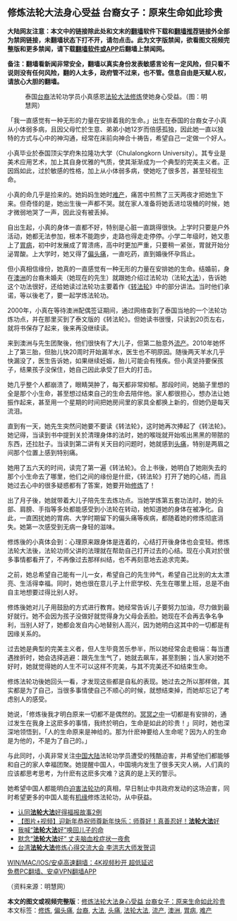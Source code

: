  <h2>修炼法轮大法身心受益 台裔女子：原来生命如此珍贵</h2> <p class="notice"><b>大陆网友注意：本文中的链接除此处和文末的<a href="https://github.com/bannedbook/fanqiang" >翻墙</a>软件下载和<a href="https://github.com/killgcd/justmysocks/blob/master/README.md">翻墙推荐</a>链接外全部为禁网链接，未翻墙状态下打不开，请勿点击。此为文字版禁闻，欲看图文视频完整版和更多禁闻，请下载<a href="https://github.com/bannedbook/fanqiang">翻墙软件或APP</a>后翻墙上禁闻网。</p><p>备注：翻墙看新闻非常安全，翻墙以真实身份发表敏感言论有一定风险，但只看不说则没有任何风险，翻的人太多，政府管不过来，也不管。信息自由是天赋人权，请放心大胆的翻墙。</b></p>  <div class="entry"> <figure><figcaption>泰国<a href="https://www.bannedbook.org/bnews/tag/%E5%8F%B0%E8%A3%94/" class="st_tag internal_tag" rel="tag" title="标签 台裔 下的日志">台裔</a>法轮功学员小真感恩<a href="https://www.bannedbook.org/bnews/tag/%e6%b3%95%e8%bd%ae%e5%a4%a7%e6%b3%95/" class="st_tag internal_tag" rel="tag" title="标签 法轮大法 下的日志">法轮大法</a><a href="https://www.bannedbook.org/bnews/tag/%e4%bf%ae%e7%82%bc/" class="st_tag internal_tag" rel="tag" title="标签 修炼 下的日志">修炼</a>使她身心受益。（图：明慧网）</figcaption></figure> <p>「我一直感觉有一种无形的力量在安排着我的生命。」出生在泰国的台裔女子小真从小体弱多病，且因父母忙於生意、弟弟小她12岁而倍感孤独，因此她一直以独特的方式与心中的神沟通，经常在床前向神合十祷告，希望自己一定做一个好人。</p> <p>小真毕业於泰国顶尖学府朱拉隆功大学（Chulalongkorn University）。其专业是美术应用艺术，加上其自身优雅的气质，使其渐渐成为一个典型的完美主义者。正因爲如此，过於敏感的性格，加上从小体弱多病，使她吃了很多苦，甚至轻视生命。</p> <p>小真的命几乎是捡来的。她妈妈生她时<a href="https://www.bannedbook.org/bnews/tag/%e9%9a%be%e4%ba%a7/" class="st_tag internal_tag" rel="tag" title="标签 难产 下的日志">难产</a>，痛苦中煎熬了三天两夜才把她生下来。但奇怪的是，她出生後一声都不哭。就在家人准备将她丢进垃圾桶的时候，她才微弱地哭了一声，因此没有被丢掉。</p> <p>自出生起，小真的身体一直都不好，特别是心脏一直跳得很快。上学时只要是户外活动，她都无法参加，根本不能跑步，走路也得走走停停。小学二年级时，她又患上了<a href="https://www.bannedbook.org/bnews/tag/%e8%83%83%e7%97%85/" class="st_tag internal_tag" rel="tag" title="标签 胃病 下的日志">胃病</a>，初中时发展成了胃溃疡，高中时更加严重，只要稍一紧张，胃就开始分泌胃酸。上大学时，她又得了<a href="https://www.bannedbook.org/bnews/tag/%e5%81%8f%e5%a4%b4%e7%97%9b/" class="st_tag internal_tag" rel="tag" title="标签 偏头痛 下的日志">偏头痛</a>，一直吃药，直到婚後怀孕爲止。</p> <p>但小真相信缘份，她真的一直感觉有一种无形的力量在安排她的生命。结婚前，身在<a href="https://www.bannedbook.org/bnews/tag/%e6%be%b3%e6%b4%b2/" class="st_tag internal_tag" rel="tag" title="标签 澳洲 下的日志">澳洲</a>的台裔未婚夫（她现在的先生）就跟她介绍过法轮功（法轮<a href="https://www.bannedbook.org/bnews/tag/%E5%A4%A7%E6%B3%95/" class="st_tag internal_tag" rel="tag" title="标签 大法 下的日志">大法</a>），告诉她这个功法很好，还给她读过法轮功主要着作《<span class='wp_keywordlink'><a href="https://gb.falundafa.org/chigb/zfl.htm" title="《转法轮》" target="_blank">转法轮</a></span>》中的部分讲法。当时他们承诺，等以後老了，要一起学炼法轮功。</p>  <p>2000年，小真在等待澳洲配偶签证期间，通过网络查到了泰国当地的一个法轮功炼功点，并在那里买到了泰文版的《转法轮》。但她读书很慢，只读到20页左右，就将书保存了起来，後来再没继续读。</p> <p>来到澳洲与先生团聚後，他们很快有了大儿子，但第二胎意外<a href="https://www.bannedbook.org/bnews/tag/%E6%B5%81%E4%BA%A7/" class="st_tag internal_tag" rel="tag" title="标签 流产 下的日志">流产</a>。2010年她怀上了第三胎，但胎儿快20周时开始漏羊水，医生也不明原因。随後两天羊水几乎快漏没了，医生告诉她，如果继续妊娠，胎儿可能会有残疾。但小真坚持要保孩子，结果孩子没保住，她自己因此承受了巨大的打击。</p> <p>她几乎整个人都崩溃了，眼睛哭肿了，每天都非常抑郁。那段时间，她脑子里想的全是那个小生命，甚至想过结束自己的生命去陪伴他。家人都很担心，想办法让她振作起来，甚至用一个星期的时间把她房间里的家具全都换上新的，但她仍是每天流泪。</p> <p>直到有一天，她先生突然问她要不要读《转法轮》，这时她再次捧起了《转法轮》。她记得，当读到书中提到关於清理身体的法时，她的喉咙就开始咳出黑黑的带脓的东西，还拉肚子。当读到第二讲有关天目的问题时，她就感到<a href="https://www.bannedbook.org/bnews/tag/%e5%a4%b4%e7%97%9b/" class="st_tag internal_tag" rel="tag" title="标签 头痛 下的日志">头痛</a>，特别是两眉之间那个位置上感到特别痛。</p> <p>她用了五六天的时间，读完了第一遍《转法轮》。合上书後，她明白了她刚失去的那个小生命去了哪里，他们之间的缘份是什麽，《转法轮》打开了她的心结，而且她过去心中的很多疑惑都有了答案，她要开始<span class='wp_keywordlink'><a href="https://www.qi-gong.me/" title="气功修炼网" target="_blank">修炼</a></span>了！</p>  <p>出了月子後，她就带着大儿子陪先生去炼功点。当她学炼第五套功法时，她的头部、肩膀、手指等多处都能感受到小法轮在转动，她知道她的身体在被净化。自此，一直困扰她的胃病、大学时期留下的偏头痛等疾病，都随着她的修炼彻底消失。她第一次感受到无病一身轻的滋味。</p> <p>修炼後的小真体会到：心理原来跟身体是连着的，心结打开後身体也会变轻。修炼法轮大法後，法轮功师父讲的法理就在帮助自己打开过去的心结。现在小真对於很多事情都看开了，不再像过去那样纠结，也不再刻意地去追求完美。</p> <p>之前，她总希望自己能有一儿一女，希望自己的先生帅气，希望自己比别的太太漂亮、生活得幸福。同时，她也很在意儿子上什麽学校、先生在哪里上班，总是不由自主地想要过得比别人好。</p> <p>修炼後她对儿子用鼓励的方式进行教育。她经常告诉儿子要努力加油，尽力做到最好就行。她不会因为孩子没做好就觉得身为父母会丢脸。她现在不会再去争名争利，当别人好了，她都会发自内心地替别人高兴，因为她明白这其中的一切都是有因缘关系的。</p> <p>过去她是典型的完美主义者，但人生毕竟苦乐参半，所以她经常会走极端：每当遭遇挫折时，她会选择逃避：跟先生生气了，她就去飙车，甚至割腕；当人家对她不好时，她就觉得她的人生不可以这样不完美，与其不完美还不如结束生命。</p>  <p>修炼法轮功後她回头一看，才发现这些都是自私的表现。她过去之所以那样做，其实都是为了自己，当很多事情使自己不顺心的时候，就想结束掉，而她却忘记了考虑别人的感受。</p> <p>她说，「修炼後我才明白原来一切都不是偶然的。<span class='wp_keywordlink'><a href="https://www.bannedbook.org/forum3/topic64.html" title="电子书：冥冥之中有定数" target="_blank">冥冥之中</a></span>一切都是有安排的，通过发生在我身上这麽多的事情，我终於明白，生命是如此的珍贵！」同时，她也深深地领悟到，「人的生命原来是神给的。那为什麽神要给人生命呢？因为人的生命是为他的，不是为了自己的。」</p> <p>与此同时，小真非常关注<span class='wp_keywordlink_affiliate'><a href="https://www.bannedbook.org/" title="中国" target="_blank">中国</a></span><span class='wp_keywordlink_affiliate'><a href="https://www.bannedbook.org/" title="大陆" target="_blank">大陆</a></span>法轮功学员遭受的残酷迫害，并希望他们都能够和自己的家人幸福团聚。她提醒中国人，中国境内发生了很多天灾人祸，人们真的应该都思考思考，为什麽有这麽多灾难？这真的是上天的警示。</p> <p>她希望中国人都能明白<span class='wp_keywordlink'><a href="https://www.bannedbook.org/forum11/topic278.html" title="评江泽民与中共相互利用迫害法轮功" target="_blank">迫害法轮功</a></span>的真相，早日制止中共政府发动的这场迫害，同时希望更多的中国人能有<span class='wp_keywordlink'><a href="https://www.bannedbook.org/forum11/topic248.html" title="禁片：情为何物？生死相许？自由电影《机缘》下载、在线观看" target="_blank">机缘</a></span>修炼法轮功，从中获益。</p> <ul class='op-related-articles' title='相关阅读'> <li><a href='https://www.bannedbook.org/bnews/aomi/supernatural/20201230/1457940.html' target='_blank'>认同<b>法轮大法</b>好得福报故事2例</a></li> <li><a href='https://www.bannedbook.org/bnews/comments/20201229/1456668.html' target='_blank'>【图片+视频】迎新年恭祝师尊新年快乐：师尊好！真善忍好！<b>法轮大法</b>好</a></li> <li><a href='https://www.bannedbook.org/bnews/aomi/supernatural/20201227/1455942.html' target='_blank'>我喊“<b>法轮大法</b>好”唤回儿子的命</a></li> <li><a href='https://www.bannedbook.org/bnews/aomi/supernatural/20201217/1449493.html' target='_blank'>默念“<b>法轮大法</b>好” 丈夫脑血栓症状一夜愈</a></li> <li><a href='https://www.bannedbook.org/bnews/bannedvideo/20201207/1443394.html' target='_blank'>台湾<b>法轮大法</b>修炼心得交流大会 李洪志大师发贺词</a></li> </ul> <p class="texttj"> <a href="https://www.bannedbook.org/forum23/topic22702.html" target="_blank">WIN/MAC/IOS/安卓高速翻墙：4K视频秒开 超低延迟</a><br/> <a href="https://github.com/bannedbook/fanqiang/wiki/%E7%A6%81%E9%97%BB%E7%BD%91%E5%AE%89%E5%8D%93%E7%BF%BB%E5%A2%99%E6%96%B0%E9%97%BBAPP" target="_blank">免费PC翻墙、安卓VPN翻墙APP</a></p><p>（资料来源：明慧网）</p> <a name='sharetosocial'></a>       <div><b>本文的图文或视频完整版</b>：<a href='https://www.bannedbook.org/bnews/comments/20210103/1449645.html'>修炼法轮大法身心受益 台裔女子：原来生命如此珍贵</a></div>  </div><!--END ENTRY--> <div class="postfooter"> <div>本文标签：<a href="https://www.bannedbook.org/bnews/tag/%e4%bf%ae%e7%82%bc/" rel="tag">修炼</a>, <a href="https://www.bannedbook.org/bnews/tag/%e5%81%8f%e5%a4%b4%e7%97%9b/" rel="tag">偏头痛</a>, <a href="https://www.bannedbook.org/bnews/tag/%E5%8F%B0%E8%A3%94/" rel="tag">台裔</a>, <a href="https://www.bannedbook.org/bnews/tag/%E5%A4%A7%E6%B3%95/" rel="tag">大法</a>, <a href="https://www.bannedbook.org/bnews/tag/%e5%a4%b4%e7%97%9b/" rel="tag">头痛</a>, <a href="https://www.bannedbook.org/bnews/tag/%e6%b3%95%e8%bd%ae%e5%a4%a7%e6%b3%95/" rel="tag">法轮大法</a>, <a href="https://www.bannedbook.org/bnews/tag/%E6%B5%81%E4%BA%A7/" rel="tag">流产</a>, <a href="https://www.bannedbook.org/bnews/tag/%e6%be%b3%e6%b4%b2/" rel="tag">澳洲</a>, <a href="https://www.bannedbook.org/bnews/tag/%e8%83%83%e7%97%85/" rel="tag">胃病</a>, <a href="https://www.bannedbook.org/bnews/tag/%e9%9a%be%e4%ba%a7/" rel="tag">难产</a></div>  </div><!--END POSTFOOTER--> 